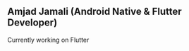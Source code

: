 ## Amjad Jamali (Android Native & Flutter Developer)

Currently working on Flutter



<!--vv
**amjadjamali06/amjadjamali06** is a ✨ _special_ ✨ repository because its `README.md` (this file) appears on your GitHub profile.

Here are some ideas to get you started:

- 🔭 
- 🌱 I’m currently learning ...
- 👯 I’m looking to collaborate on ...
- 🤔 I’m looking for help with ...

- 📫 Contact: ...
- 😄 Pronouns: ...
- ⚡ Fun fact: ...
-->
